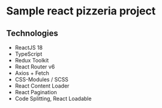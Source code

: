 # Sample react pizzeria project

## Technologies

- ReactJS 18
- TypeScript
- Redux Toolkit
- React Router v6
- Axios + Fetch
- CSS-Modules / SCSS
- React Content Loader
- React Pagination
- Code Splitting, React Loadable
